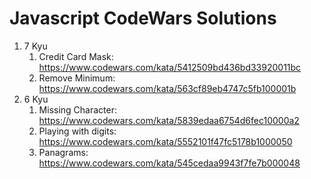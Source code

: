 # Javascript CodeWars Solutions

1. 7 Kyu
    1. Credit Card Mask: https://www.codewars.com/kata/5412509bd436bd33920011bc
    2. Remove Minimum: https://www.codewars.com/kata/563cf89eb4747c5fb100001b
2. 6 Kyu
    1. Missing Character: https://www.codewars.com/kata/5839edaa6754d6fec10000a2
    2. Playing with digits: https://www.codewars.com/kata/5552101f47fc5178b1000050
    3. Panagrams: https://www.codewars.com/kata/545cedaa9943f7fe7b000048